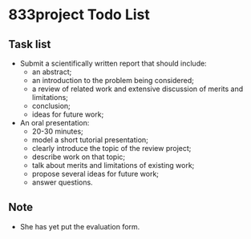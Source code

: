 833project Todo List
==========

## Task list

* Submit a scientifically written report that should include: 
	* an abstract;
	* an introduction to the problem being considered;
	* a review of related work and extensive discussion of merits and limitations;
	* conclusion; 
	* ideas for future work;
* An oral presentation:
	* 20-30 minutes;
	* model a short tutorial presentation;
	* clearly introduce the topic of the review project;
	* describe work on that topic;
	* talk about merits and limitations of existing work;
	* propose several ideas for future work;
	* answer questions.

## Note

* She has yet put the evaluation form. 
